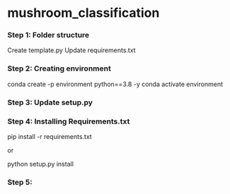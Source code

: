 # mushroom_classification

### Step 1: Folder structure
Create template.py
Update requirements.txt

### Step 2: Creating environment
conda create -p environment python==3.8 -y
conda activate environment 

### Step 3: Update setup.py

### Step 4: Installing Requirements.txt
pip install -r requirements.txt

or 

python setup.py install

### Step 5:
